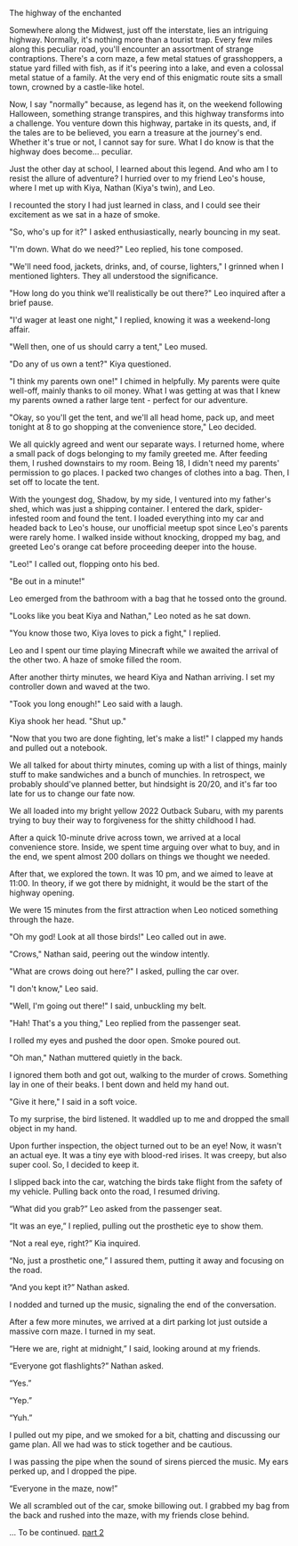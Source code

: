 The highway of the enchanted

Somewhere along the Midwest, just off the interstate, lies an intriguing highway. Normally, it's nothing more than a tourist trap. Every few miles along this peculiar road, you'll encounter an assortment of strange contraptions. There's a corn maze, a few metal statues of grasshoppers, a statue yard filled with fish, as if it's peering into a lake, and even a colossal metal statue of a family. At the very end of this enigmatic route sits a small town, crowned by a castle-like hotel.

Now, I say "normally" because, as legend has it, on the weekend following Halloween, something strange transpires, and this highway transforms into a challenge. You venture down this highway, partake in its quests, and, if the tales are to be believed, you earn a treasure at the journey's end.
Whether it's true or not, I cannot say for sure. What I do know is that the highway does become... peculiar.

Just the other day at school, I learned about this legend. And who am I to resist the allure of adventure? I hurried over to my friend Leo's house, where I met up with Kiya, Nathan (Kiya's twin), and Leo.

I recounted the story I had just learned in class, and I could see their excitement as we sat in a haze of smoke.

"So, who's up for it?" I asked enthusiastically, nearly bouncing in my seat.

"I'm down. What do we need?" Leo replied, his tone composed.

"We'll need food, jackets, drinks, and, of course, lighters," I grinned when I mentioned lighters. They all understood the significance.

"How long do you think we'll realistically be out there?" Leo inquired after a brief pause.

"I'd wager at least one night," I replied, knowing it was a weekend-long affair.

"Well then, one of us should carry a tent," Leo mused.

"Do any of us own a tent?" Kiya questioned.

"I think my parents own one!" I chimed in helpfully. My parents were quite well-off, mainly thanks to oil money. What I was getting at was that I knew my parents owned a rather large tent - perfect for our adventure.

"Okay, so you'll get the tent, and we'll all head home, pack up, and meet tonight at 8 to go shopping at the convenience store," Leo decided.

We all quickly agreed and went our separate ways. I returned home, where a small pack of dogs belonging to my family greeted me. After feeding them, I rushed downstairs to my room. Being 18, I didn't need my parents' permission to go places. I packed two changes of clothes into a bag. Then, I set off to locate the tent.

With the youngest dog, Shadow, by my side, I ventured into my father's shed, which was just a shipping container. I entered the dark, spider-infested room and found the tent. I loaded everything into my car and headed back to Leo's house, our unofficial meetup spot since Leo's parents were rarely home.
I walked inside without knocking, dropped my bag, and greeted Leo's orange cat before proceeding deeper into the house.

"Leo!" I called out, flopping onto his bed.

"Be out in a minute!"

Leo emerged from the bathroom with a bag that he tossed onto the ground.

"Looks like you beat Kiya and Nathan," Leo noted as he sat down.

"You know those two, Kiya loves to pick a fight," I replied.

Leo and I spent our time playing Minecraft while we awaited the arrival of the other two. A haze of smoke filled the room.

After another thirty minutes, we heard Kiya and Nathan arriving. I set my controller down and waved at the two.

"Took you long enough!" Leo said with a laugh.

Kiya shook her head. "Shut up."

"Now that you two are done fighting, let's make a list!" I clapped my hands and pulled out a notebook.

We all talked for about thirty minutes, coming up with a list of things, mainly stuff to make sandwiches and a bunch of munchies. In retrospect, we probably should've planned better, but hindsight is 20/20, and it's far too late for us to change our fate now.

We all loaded into my bright yellow 2022 Outback Subaru, with my parents trying to buy their way to forgiveness for the shitty childhood I had.

After a quick 10-minute drive across town, we arrived at a local convenience store. Inside, we spent time arguing over what to buy, and in the end, we spent almost 200 dollars on things we thought we needed.

After that, we explored the town. It was 10 pm, and we aimed to leave at 11:00. In theory, if we got there by midnight, it would be the start of the highway opening.

We were 15 minutes from the first attraction when Leo noticed something through the haze.

"Oh my god! Look at all those birds!" Leo called out in awe.

"Crows," Nathan said, peering out the window intently.

"What are crows doing out here?" I asked, pulling the car over.

"I don't know," Leo said.

"Well, I'm going out there!" I said, unbuckling my belt.

"Hah! That's a you thing," Leo replied from the passenger seat.

I rolled my eyes and pushed the door open. Smoke poured out.

"Oh man," Nathan muttered quietly in the back.

I ignored them both and got out, walking to the murder of crows. Something lay in one of their beaks. I bent down and held my hand out.

"Give it here," I said in a soft voice.

To my surprise, the bird listened. It waddled up to me and dropped the small object in my hand.

Upon further inspection, the object turned out to be an eye! Now, it wasn't an actual eye. It was a tiny eye with blood-red irises. It was creepy, but also super cool. So, I decided to keep it.

I slipped back into the car, watching the birds take flight from the safety of my vehicle. Pulling back onto the road, I resumed driving.

“What did you grab?” Leo asked from the passenger seat.

“It was an eye,” I replied, pulling out the prosthetic eye to show them.

“Not a real eye, right?” Kia inquired.

“No, just a prosthetic one,” I assured them, putting it away and focusing on the road.

“And you kept it?” Nathan asked.

I nodded and turned up the music, signaling the end of the conversation.

After a few more minutes, we arrived at a dirt parking lot just outside a massive corn maze. I turned in my seat.

“Here we are, right at midnight,” I said, looking around at my friends.

“Everyone got flashlights?” Nathan asked.

“Yes.”

“Yep.”

“Yuh.”

I pulled out my pipe, and we smoked for a bit, chatting and discussing our game plan. All we had was to stick together and be cautious.

I was passing the pipe when the sound of sirens pierced the music. My ears perked up, and I dropped the pipe.

“Everyone in the maze, now!”

We all scrambled out of the car, smoke billowing out. I grabbed my bag from the back and rushed into the maze, with my friends close behind.

... To be continued.
[part 2](https://www.reddit.com/r/nosleep/s/RIfNEZZCb2)